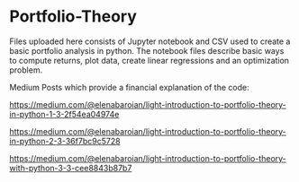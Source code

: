 # Portfolio-Theory


Files uploaded here consists of Jupyter notebook and CSV used to create a basic portfolio analysis in python. The notebook files describe basic ways to compute returns, plot data, create linear regressions and an optimization problem.

Medium Posts which provide a financial explanation of the code:

https://medium.com/@elenabaroian/light-introduction-to-portfolio-theory-in-python-1-3-2f54ea04974e

https://medium.com/@elenabaroian/light-introduction-to-portfolio-theory-in-python-2-3-36f7bc9c5728

https://medium.com/@elenabaroian/light-introduction-to-portfolio-theory-with-python-3-3-cee8843b87b7
